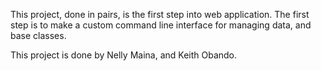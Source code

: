 This project, done in pairs, is the first step into web application.
The first step is to make a custom
command line interface for managing data, and base classes.

This project is done by Nelly Maina, and Keith Obando.

